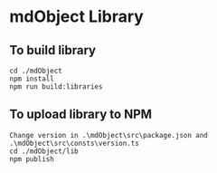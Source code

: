 
mdObject Library
============

## To build library
    cd ./mdObject
    npm install
    npm run build:libraries

## To upload library to NPM
    Change version in .\mdObject\src\package.json and .\mdObject\src\consts\version.ts
    cd ./mdObject/lib
    npm publish
